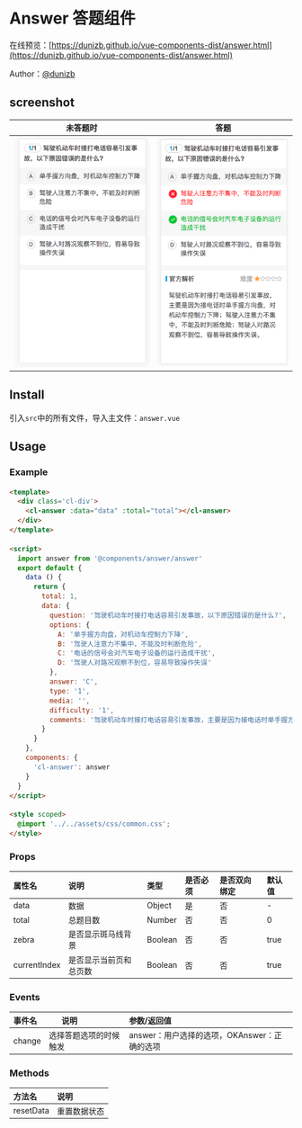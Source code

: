 # Answer 答题组件

在线预览：[https://dunizb.github.io/vue-components-dist/answer.html](https://dunizb.github.io/vue-components-dist/answer.html)

Author：[@dunizb](https://github.com/dunizb)

## screenshot
| 未答题时 | 答题  |
|:-------:|:------:|
|![screenshot_0.png](screenshot_0.png)|![screenshot_1.png](screenshot_1.png)|


## Install
引入`src`中的所有文件，导入主文件：`answer.vue`

## Usage

### Example
```html
<template>
  <div class='cl-div'>
    <cl-answer :data="data" :total="total"></cl-answer>
  </div>
</template>

<script>
  import answer from '@components/answer/answer'
  export default {
    data () {
      return {
        total: 1,
        data: {
          question: '驾驶机动车时接打电话容易引发事故，以下原因错误的是什么?',
          options: {
            A: '单手握方向盘，对机动车控制力下降',
            B: '驾驶人注意力不集中，不能及时判断危险',
            C: '电话的信号会对汽车电子设备的运行造成干扰',
            D: '驾驶人对路况观察不到位，容易导致操作失误'
          },
          answer: 'C',
          type: '1',
          media: '',
          difficulty: '1',
          comments: '驾驶机动车时接打电话容易引发事故，主要是因为接电话时单手握方向盘，对机动车控制力下降；驾驶人注意力不集中，不能及时判断危险；驾驶人对路况观察不到位，容易导致操作失误。'
        }
      }
    },
    components: {
      'cl-answer': answer
    }
  }
</script>

<style scoped>
  @import '../../assets/css/common.css';
</style>
```

### Props
|属性名   |       说明    |  类型    |是否必须|是否双向绑定|默认值|
|:------|:--------------|:--------|:------|:-------|:-----|
|data   |数据            |Object   |是     |否      | -  |
|total  |总题目数         |Number   |否     |否      | 0  |
|zebra  |是否显示斑马线背景 |Boolean  |否     |否      | true |
|currentIndex |是否显示当前页和总页数|Boolean |否     |否    | true|

### Events
|事件名 |       说明      |  参数/返回值          |
|:------|:--------------|:--------------|
|change | 选择答题选项的时候触发 | answer：用户选择的选项，OKAnswer：正确的选项  |

### Methods
|方法名 |       说明    |
|:------|:--------------|
|resetData |重置数据状态 |
